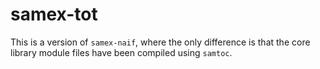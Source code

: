 samex-tot
=========

This is a version of `samex-naif`, where the only difference is that the
core library module files have been compiled using `samtoc`.
